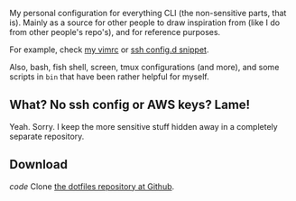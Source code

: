 My personal configuration for everything CLI (the non-sensitive parts, that is). Mainly as a source for other people to draw inspiration from (like I do from other people's repo's), and for reference purposes.

For example, check [my vimrc](https://github.com/aquatix/dotfiles/blob/master/.vimrc) or [ssh config.d snippet](https://github.com/aquatix/dotfiles/blob/master/.bashrc#L169-L182).

Also, bash, fish shell, screen, tmux configurations (and more), and some scripts in `bin` that have been rather helpful for myself.


## What? No ssh config or AWS keys? Lame!

Yeah. Sorry. I keep the more sensitive stuff hidden away in a completely separate repository.


## Download

<i class="material-icons">code</i> Clone <a href="https://github.com/aquatix/dotfiles">the dotfiles repository at Github</a>.
